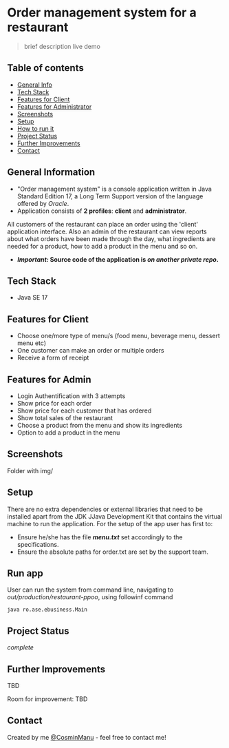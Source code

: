 # Order management system for a restaurant
> brief description
> live demo

## Table of contents
* [General Info](#general-information)
* [Tech Stack](#tech-stack)
* [Features for Client](#features-for-client)
* [Features for Administrator](#features-for-admin)
* [Screenshots](#screenshots)
* [Setup](#setup)
* [How to run it](#run-app)
* [Project Status](#project-status)
* [Further Improvements](#further-improvements)
* [Contact](#contact)

## General Information
- "Order management system" is a console application written in Java Standard Edition 17, a Long Term Support version of the language offered by _Oracle_. 
- Application consists of **2 profiles**: **client** and **administrator**.

All customers of the restaurant can place an order using the 'client' application interface. Also an admin of the restaurant can view reports about what orders have been made through the day, what ingredients are needed for a product, how to add a product in the menu and so on.
- **_Important:_ Source code of the application is _on another private repo_.**

## Tech Stack
- Java SE 17

## Features for Client
- Choose one/more type of menu/s (food menu, beverage menu, dessert menu etc)
- One customer can make an order or multiple orders
- Receive a form of receipt


## Features for Admin
- Login Authentification with 3 attempts
- Show price for each order
- Show price for each customer that has ordered
- Show total sales of the restaurant
- Choose a product from the menu and show its ingredients
- Option to add a product in the menu


## Screenshots
Folder with img/

## Setup
There are no extra dependencies or external libraries that need to be installed apart from the JDK JJava Development Kit that contains the virtual machine to run the application.
For the setup of the app user has first to:
- Ensure he/she has the file **_menu.txt_** set accordingly to the specifications.
- Ensure the absolute paths for order.txt are set by the support team.

## Run app
User can run the system from command line, navigating to _out/production/restaurant-ppoo_, using followinf command

`java ro.ase.ebusiness.Main`

## Project Status
_complete_

## Further Improvements
TBD

Room for improvement: TBD

## Contact
Created by me [@CosminManu](https://www.linkedin.com/in/cosminmanu/) - feel free to contact me!
